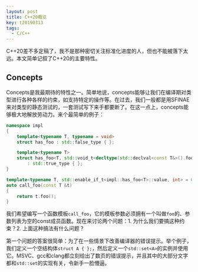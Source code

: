 ```yaml
---
layout: post
title: C++20概览
key: t20190313
tags:
  - C/C++
---
```


C++20差不多定稿了，我不是那种密切关注标准化进度的人，但也不能被落下太远。本文简单记叙了C++20的主要特性。

<!--more-->

## Concepts

Concepts是我最期待的特性之一。简单地说，concepts能够让我们在编译期对类型进行各种各样的约束，如支持特定的操作等。在过去，我们一般都是用SFINAE来对类型的静态测试的，一套测试写下来手都要断了。在这一点上，concepts能够极大地解放劳动力。来个最简单的例子：

```cpp
namespace impl
{
    template<typename T, typename = void>
    struct has_foo : std::false_type { };

    template<typename T>
    struct has_foo<T, std::void_t<decltype(std::declval<const T&>().foo())>>
        : std::true_type { };
}

template<typename T, std::enable_if_t<impl::has_foo<T>::value, int> = 0>
auto call_foo(const T &t)
{
    return t.foo();
}
```

我们希望编写一个函数模板`call_foo`，它的模板参数必须拥有一个叫做`foo`的、参数列表为空的const成员函数。现在来讨论两个问题：1. 为什么我们要搞这种约束？2. 上面这种搞法有什么问题？

第一个问题的答案很简单：为了在一些情景下改善编译器的错误提示。举个例子，我们定义一个空结构体`struct A { };`，然后定义一个`std::set<A>`的实例并使用它。MSVC、gcc和clang都立刻给出了数页的错误提示，并且其中的大部分文字都和`std::set`的实现有关，令新手一脸懵逼。
